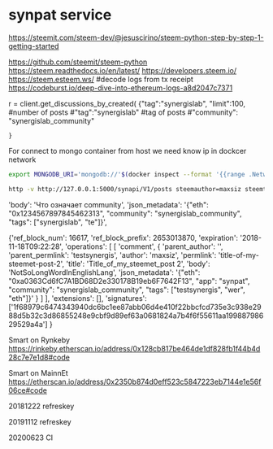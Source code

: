 # synpat service
https://steemit.com/steem-dev/@jesuscirino/steem-python-step-by-step-1-getting-started

https://github.com/steemit/steem-python
https://steem.readthedocs.io/en/latest/
https://developers.steem.io/
https://steem.esteem.ws/
#decode logs from tx receipt
https://codeburst.io/deep-dive-into-ethereum-logs-a8d2047c7371

r = client.get_discussions_by_created(
    {"tag":"synergislab",
    "limit":100, #number of posts
    #"tag":"synergislab" #tag of posts
    #"community": "synergislab_community"

    }

For connect to mongo container from host we need know ip in dockcer network
```bash
export MONGODB_URI='mongodb://'$(docker inspect --format '{{range .NetworkSettings.Networks}}{{.IPAddress}}{{end}}' mongo)
```

```bash
http -v http://127.0.0.1:5000/synapi/V1/posts steemauthor=maxsiz steemtitle=Title_of_my_steemet_post steembody='This is a great service from clever people' ethaddr=0xa0363Cd6fC7A1BD68D2e330178B19eb6F7642F13 steemtags:='["wer","eth"]'
```

'body': 'Что означает community', 'json_metadata': '{"eth": "0x1234567897845462313", "community": "synergislab_community", "tags": ["synergislab", "te"]}',


{'ref_block_num': 16617, 'ref_block_prefix': 2653013870, 'expiration': '2018-11-18T09:22:28', 
'operations': [
    [
        'comment',
         {
            'parent_author': '', 
            'parent_permlink': 'testsynergis', 
            'author': 'maxsiz', 
            'permlink': 'title-of-my-steemet-post-2', 
            'title': 'Title_of_my_steemet_post 2', 
            'body': 'NotSoLongWordInEnglishLang', 
            'json_metadata': '{"eth": "0xa0363Cd6fC7A1BD68D2e330178B19eb6F7642F13", "app": "synpat", "community": "synergislab_community", "tags": ["testsynergis", "wer", "eth"]}'
         }
    ]
], 
'extensions': [], 
'signatures': ['1f68979c6474343940dc6bc1ee87abb06d4e410f22bbcfcd735e3c938e2988d5b32c3d86855248e9cbf9d89ef63a0681824a7b4f6f55611aa19988798629529a4a']
}

Smart on Rynkeby
https://rinkeby.etherscan.io/address/0x128cb817be464de1df828fb1f44b4d28c7e7e1d8#code

Smart on MainnEt
https://etherscan.io/address/0x2350b874d0eff523c5847223eb7144e1e56f06ce#code

20181222 refreskey

20191112 refreskey

20200623 CI